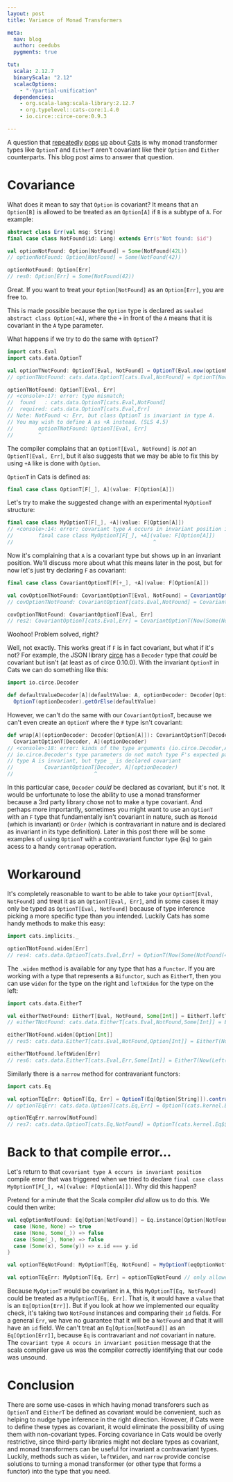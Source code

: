 ```yaml
---
layout: post
title: Variance of Monad Transformers

meta:
  nav: blog
  author: ceedubs
  pygments: true

tut:
  scala: 2.12.7
  binaryScala: "2.12"
  scalacOptions:
    - "-Ypartial-unification"
  dependencies:
    - org.scala-lang:scala-library:2.12.7
    - org.typelevel::cats-core:1.4.0
    - io.circe::circe-core:0.9.3

---
```


A question that [repeatedly](https://github.com/typelevel/cats/issues/556) [pops](https://github.com/typelevel/cats/issues/2310) [up](https://github.com/typelevel/cats/issues/2538) about [Cats](https://typelevel.org/cats/) is why monad transformer types like `OptionT` and `EitherT` aren't covariant like their `Option` and `Either` counterparts. This blog post aims to answer that question.

# Covariance

What does it mean to say that `Option` is covariant? It means that an `Option[B]` is allowed to be treated as an `Option[A]` if `B` is a subtype of `A`. For example:

```scala
abstract class Err(val msg: String)
final case class NotFound(id: Long) extends Err(s"Not found: $id")
```

```scala
val optionNotFound: Option[NotFound] = Some(NotFound(42L))
// optionNotFound: Option[NotFound] = Some(NotFound(42))

optionNotFound: Option[Err]
// res0: Option[Err] = Some(NotFound(42))
```

Great. If you want to treat your `Option[NotFound]` as an `Option[Err]`, you are free to.

This is made possible because the `Option` type is declared as `sealed abstract class Option[+A]`, where the `+` in front of the `A` means that it is covariant in the `A` type parameter.

What happens if we try to do the same with `OptionT`?

```scala
import cats.Eval
import cats.data.OptionT
```

```scala
val optionTNotFound: OptionT[Eval, NotFound] = OptionT(Eval.now(optionNotFound))
// optionTNotFound: cats.data.OptionT[cats.Eval,NotFound] = OptionT(Now(Some(NotFound(42))))
```

```scala
optionTNotFound: OptionT[Eval, Err]
// <console>:17: error: type mismatch;
//  found   : cats.data.OptionT[cats.Eval,NotFound]
//  required: cats.data.OptionT[cats.Eval,Err]
// Note: NotFound <: Err, but class OptionT is invariant in type A.
// You may wish to define A as +A instead. (SLS 4.5)
//        optionTNotFound: OptionT[Eval, Err]
//        ^
```

The compiler complains that an `OptionT[Eval, NotFound]` is _not_ an `OptionT[Eval, Err]`, but it also suggests that we may be able to fix this by using `+A` like is done with `Option`.

`OptionT` in Cats is defined as:

```scala
final case class OptionT[F[_], A](value: F[Option[A]])
```

Let's try to make the suggested change with an experimental `MyOptionT` structure:

```scala
final case class MyOptionT[F[_], +A](value: F[Option[A]])
// <console>:14: error: covariant type A occurs in invariant position in type => F[Option[A]] of value value
//        final case class MyOptionT[F[_], +A](value: F[Option[A]])
//                                             ^
```

Now it's complaining that `A` is a covariant type but shows up in an invariant position. We'll discuss more about what this means later in the post, but for now let's just try declaring `F` as covariant:

```scala
final case class CovariantOptionT[F[+_], +A](value: F[Option[A]])
```

```scala
val covOptionTNotFound: CovariantOptionT[Eval, NotFound] = CovariantOptionT(Eval.now(optionNotFound))
// covOptionTNotFound: CovariantOptionT[cats.Eval,NotFound] = CovariantOptionT(Now(Some(NotFound(42))))

covOptionTNotFound: CovariantOptionT[Eval, Err]
// res2: CovariantOptionT[cats.Eval,Err] = CovariantOptionT(Now(Some(NotFound(42))))
```

Woohoo! Problem solved, right?

Well, not exactly. This works great if `F` is in fact covariant, but what if it's not? For example, the JSON library [circe](https://circe.github.io/circe/) has a `Decoder` type that _could_ be covariant but isn't (at least as of circe 0.10.0). With the invariant `OptionT` in Cats we can do something like this:

```scala
import io.circe.Decoder

def defaultValueDecoder[A](defaultValue: A, optionDecoder: Decoder[Option[A]]): Decoder[A] =
  OptionT(optionDecoder).getOrElse(defaultValue)
```

However, we can't do the same with our `CovariantOptionT`, because we can't even create an `OptionT` where the `F` type isn't covariant:

```scala
def wrap[A](optionDecoder: Decoder[Option[A]]): CovariantOptionT[Decoder, A] =
  CovariantOptionT[Decoder, A](optionDecoder)
// <console>:18: error: kinds of the type arguments (io.circe.Decoder,A) do not conform to the expected kinds of the type parameters (type F,type A).
// io.circe.Decoder's type parameters do not match type F's expected parameters:
// type A is invariant, but type _ is declared covariant
//          CovariantOptionT[Decoder, A](optionDecoder)
//                          ^
```

In this particular case, `Decoder` _could_ be declared as covariant, but it's not. It would be unfortunate to lose the ability to use a monad transformer because a 3rd party library chose not to make a type covariant. And perhaps more importantly, sometimes you might want to use an `OptionT` with an `F` type that fundamentally isn't covariant in nature, such as `Monoid` (which is invariant) or `Order` (which is contravariant in nature and is declared as invariant in its type definition). Later in this post there will be some examples of using `OptionT` with a contravariant functor type (`Eq`) to gain acess to a handy `contramap` operation.

# Workaround

It's completely reasonable to want to be able to take your `OptionT[Eval, NotFound]` and treat it as an `OptionT[Eval, Err]`, and in some cases it may only be typed as `OptionT[Eval, NotFound]` because of type inference picking a more specific type than you intended. Luckily Cats has some handy methods to make this easy:

```scala
import cats.implicits._
```

```scala
optionTNotFound.widen[Err]
// res4: cats.data.OptionT[cats.Eval,Err] = OptionT(Now(Some(NotFound(42))))
```

The `.widen` method is available for any type that has a `Functor`. If you are working with a type that represents a `Bifunctor`, such as `EitherT`, then you can use `widen` for the type on the right and `leftWiden` for the type on the left:

```scala
import cats.data.EitherT
```

```scala
val eitherTNotFound: EitherT[Eval, NotFound, Some[Int]] = EitherT.leftT[Eval, Some[Int]](NotFound(42L))
// eitherTNotFound: cats.data.EitherT[cats.Eval,NotFound,Some[Int]] = EitherT(Now(Left(NotFound(42))))

eitherTNotFound.widen[Option[Int]]
// res5: cats.data.EitherT[cats.Eval,NotFound,Option[Int]] = EitherT(Now(Left(NotFound(42))))

eitherTNotFound.leftWiden[Err]
// res6: cats.data.EitherT[cats.Eval,Err,Some[Int]] = EitherT(Now(Left(NotFound(42))))
```

Similarly there is a `narrow` method for contravariant functors:

```scala
import cats.Eq
```

```scala
val optionTEqErr: OptionT[Eq, Err] = OptionT(Eq[Option[String]]).contramap((err: Err) => err.msg)
// optionTEqErr: cats.data.OptionT[cats.Eq,Err] = OptionT(cats.kernel.Eq$$anon$103@6a7915a8)

optionTEqErr.narrow[NotFound]
// res7: cats.data.OptionT[cats.Eq,NotFound] = OptionT(cats.kernel.Eq$$anon$103@6a7915a8)
```

# Back to that compile error...

Let's return to that `covariant type A occurs in invariant position` compile error that was triggered when we tried to declare `final case class MyOptionT[F[_], +A](value: F[Option[A]])`. Why did this happen?

Pretend for a minute that the Scala compiler _did_ allow us to do this. We could then write:

```scala
val eqOptionNotFound: Eq[Option[NotFound]] = Eq.instance[Option[NotFound]]{
  case (None, None) => true
  case (None, Some(_)) => false
  case (Some(_), None) => false
  case (Some(x), Some(y)) => x.id === y.id
}
```

```scala
val optionTEqNotFound: MyOptionT[Eq, NotFound] = MyOptionT(eqOptionNotfound) // only allowed in our pretend world

val optionTEqErr: MyOptionT[Eq, Err] = optionTEqNotFound // only allowed in our pretend world
```

Because `MyOptionT` would be covariant in `A`, this `MyOptionT[Eq, NotFound]` could be treated as a `MyOptionT[Eq, Err]`. That is, it would have a `value` that is an `Eq[Option[Err]]`. But if you look at how we implemented our equality check, it's taking two `NotFound` instances and comparing their `id` fields. For a general `Err`, we have no guarantee that it will be a `NotFound` and that it will have an `id` field. We can't treat an `Eq[Option[NotFound]]` as an `Eq[Option[Err]]`, because `Eq` is contravariant and _not_ covariant in nature. The `covariant type A occurs in invariant position` message that the scala compiler gave us was the compiler correctly identifying that our code was unsound.

# Conclusion

There are some use-cases in which having monad transforers such as `OptionT` and `EitherT` be defined as covariant would be convenient, such as helping to nudge type inference in the right direction. However, if Cats were to define these types as covariant, it would eliminate the possibility of using them with non-covariant types. Forcing covariance in Cats would be overly restrictive, since third-party libraries might not declare types as covariant, and monad transformers can be useful for invariant a contravariant types. Luckily, methods such as `widen`, `leftWiden`, and `narrow` provide concise solutions to turning a monad transformer (or other type that forms a functor) into the type that you need.
